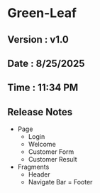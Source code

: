 # Green-Leaf

## Version : v1.0
## Date : 8/25/2025 
## Time : 11:34 PM

## Release Notes
* Page
	- Login
	- Welcome
	- Customer Form
	- Customer Result
* Fragments
	- Header
	- Navigate Bar
	= Footer
